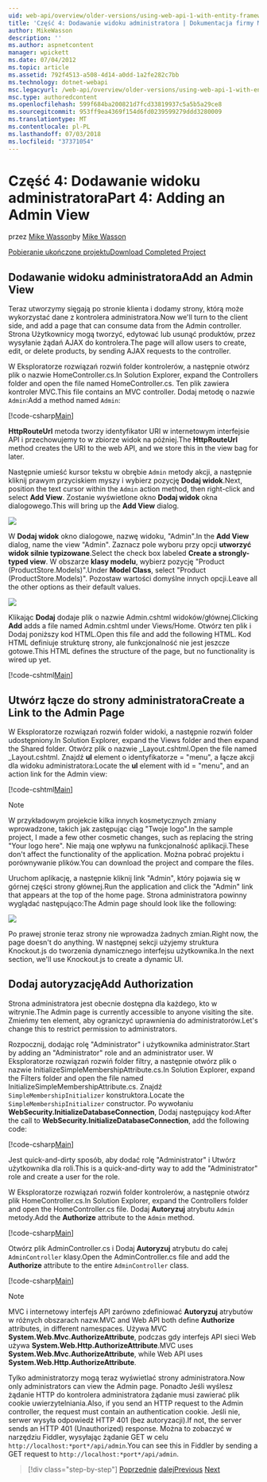 ```yaml
---
uid: web-api/overview/older-versions/using-web-api-1-with-entity-framework-5/using-web-api-with-entity-framework-part-4
title: 'Część 4: Dodawanie widoku administratora | Dokumentacja firmy Microsoft'
author: MikeWasson
description: ''
ms.author: aspnetcontent
manager: wpickett
ms.date: 07/04/2012
ms.topic: article
ms.assetid: 792f4513-a508-4d14-a0dd-1a2fe282c7bb
ms.technology: dotnet-webapi
msc.legacyurl: /web-api/overview/older-versions/using-web-api-1-with-entity-framework-5/using-web-api-with-entity-framework-part-4
msc.type: authoredcontent
ms.openlocfilehash: 599f684ba200821d7fcd33819937c5a5b5a29ce8
ms.sourcegitcommit: 953ff9ea4369f154d6fd0239599279ddd3280009
ms.translationtype: MT
ms.contentlocale: pl-PL
ms.lasthandoff: 07/03/2018
ms.locfileid: "37371054"
---
```

<a name="part-4-adding-an-admin-view"></a><span data-ttu-id="bd5df-102">Część 4: Dodawanie widoku administratora</span><span class="sxs-lookup"><span data-stu-id="bd5df-102">Part 4: Adding an Admin View</span></span>
====================
<span data-ttu-id="bd5df-103">przez [Mike Wasson](https://github.com/MikeWasson)</span><span class="sxs-lookup"><span data-stu-id="bd5df-103">by [Mike Wasson](https://github.com/MikeWasson)</span></span>

[<span data-ttu-id="bd5df-104">Pobieranie ukończone projektu</span><span class="sxs-lookup"><span data-stu-id="bd5df-104">Download Completed Project</span></span>](http://code.msdn.microsoft.com/ASP-NET-Web-API-with-afa30545)

## <a name="add-an-admin-view"></a><span data-ttu-id="bd5df-105">Dodawanie widoku administratora</span><span class="sxs-lookup"><span data-stu-id="bd5df-105">Add an Admin View</span></span>

<span data-ttu-id="bd5df-106">Teraz utworzymy sięgają po stronie klienta i dodamy strony, którą może wykorzystać dane z kontrolera administratora.</span><span class="sxs-lookup"><span data-stu-id="bd5df-106">Now we'll turn to the client side, and add a page that can consume data from the Admin controller.</span></span> <span data-ttu-id="bd5df-107">Strona Użytkownicy mogą tworzyć, edytować lub usunąć produktów, przez wysyłanie żądań AJAX do kontrolera.</span><span class="sxs-lookup"><span data-stu-id="bd5df-107">The page will allow users to create, edit, or delete products, by sending AJAX requests to the controller.</span></span>

<span data-ttu-id="bd5df-108">W Eksploratorze rozwiązań rozwiń folder kontrolerów, a następnie otwórz plik o nazwie HomeController.cs.</span><span class="sxs-lookup"><span data-stu-id="bd5df-108">In Solution Explorer, expand the Controllers folder and open the file named HomeController.cs.</span></span> <span data-ttu-id="bd5df-109">Ten plik zawiera kontroler MVC.</span><span class="sxs-lookup"><span data-stu-id="bd5df-109">This file contains an MVC controller.</span></span> <span data-ttu-id="bd5df-110">Dodaj metodę o nazwie `Admin`:</span><span class="sxs-lookup"><span data-stu-id="bd5df-110">Add a method named `Admin`:</span></span>

[!code-csharp[Main](using-web-api-with-entity-framework-part-4/samples/sample1.cs)]

<span data-ttu-id="bd5df-111">**HttpRouteUrl** metoda tworzy identyfikator URI w internetowym interfejsie API i przechowujemy to w zbiorze widok na później.</span><span class="sxs-lookup"><span data-stu-id="bd5df-111">The **HttpRouteUrl** method creates the URI to the web API, and we store this in the view bag for later.</span></span>

<span data-ttu-id="bd5df-112">Następnie umieść kursor tekstu w obrębie `Admin` metody akcji, a następnie kliknij prawym przyciskiem myszy i wybierz pozycję **Dodaj widok**.</span><span class="sxs-lookup"><span data-stu-id="bd5df-112">Next, position the text cursor within the `Admin` action method, then right-click and select **Add View**.</span></span> <span data-ttu-id="bd5df-113">Zostanie wyświetlone okno **Dodaj widok** okna dialogowego.</span><span class="sxs-lookup"><span data-stu-id="bd5df-113">This will bring up the **Add View** dialog.</span></span>

![](using-web-api-with-entity-framework-part-4/_static/image1.png)

<span data-ttu-id="bd5df-114">W **Dodaj widok** okno dialogowe, nazwę widoku, "Admin".</span><span class="sxs-lookup"><span data-stu-id="bd5df-114">In the **Add View** dialog, name the view "Admin".</span></span> <span data-ttu-id="bd5df-115">Zaznacz pole wyboru przy opcji **utworzyć widok silnie typizowane**.</span><span class="sxs-lookup"><span data-stu-id="bd5df-115">Select the check box labeled **Create a strongly-typed view**.</span></span> <span data-ttu-id="bd5df-116">W obszarze **klasy modelu**, wybierz pozycję "Product (ProductStore.Models)".</span><span class="sxs-lookup"><span data-stu-id="bd5df-116">Under **Model Class**, select "Product (ProductStore.Models)".</span></span> <span data-ttu-id="bd5df-117">Pozostaw wartości domyślne innych opcji.</span><span class="sxs-lookup"><span data-stu-id="bd5df-117">Leave all the other options as their default values.</span></span>

![](using-web-api-with-entity-framework-part-4/_static/image2.png)

<span data-ttu-id="bd5df-118">Klikając **Dodaj** dodaje plik o nazwie Admin.cshtml widoków/głównej.</span><span class="sxs-lookup"><span data-stu-id="bd5df-118">Clicking **Add** adds a file named Admin.cshtml under Views/Home.</span></span> <span data-ttu-id="bd5df-119">Otwórz ten plik i Dodaj poniższy kod HTML.</span><span class="sxs-lookup"><span data-stu-id="bd5df-119">Open this file and add the following HTML.</span></span> <span data-ttu-id="bd5df-120">Kod HTML definiuje strukturę strony, ale funkcjonalność nie jest jeszcze gotowe.</span><span class="sxs-lookup"><span data-stu-id="bd5df-120">This HTML defines the structure of the page, but no functionality is wired up yet.</span></span>

[!code-cshtml[Main](using-web-api-with-entity-framework-part-4/samples/sample2.cshtml)]

## <a name="create-a-link-to-the-admin-page"></a><span data-ttu-id="bd5df-121">Utwórz łącze do strony administratora</span><span class="sxs-lookup"><span data-stu-id="bd5df-121">Create a Link to the Admin Page</span></span>

<span data-ttu-id="bd5df-122">W Eksploratorze rozwiązań rozwiń folder widoki, a następnie rozwiń folder udostępniony.</span><span class="sxs-lookup"><span data-stu-id="bd5df-122">In Solution Explorer, expand the Views folder and then expand the Shared folder.</span></span> <span data-ttu-id="bd5df-123">Otwórz plik o nazwie \_Layout.cshtml.</span><span class="sxs-lookup"><span data-stu-id="bd5df-123">Open the file named \_Layout.cshtml.</span></span> <span data-ttu-id="bd5df-124">Znajdź **ul** element o identyfikatorze = "menu", a łącze akcji dla widoku administratora:</span><span class="sxs-lookup"><span data-stu-id="bd5df-124">Locate the **ul** element with id = "menu", and an action link for the Admin view:</span></span>

[!code-cshtml[Main](using-web-api-with-entity-framework-part-4/samples/sample3.cshtml)]

> [!NOTE]
> <span data-ttu-id="bd5df-125">W przykładowym projekcie kilka innych kosmetycznych zmiany wprowadzone, takich jak zastępując ciąg "Twoje logo".</span><span class="sxs-lookup"><span data-stu-id="bd5df-125">In the sample project, I made a few other cosmetic changes, such as replacing the string "Your logo here".</span></span> <span data-ttu-id="bd5df-126">Nie mają one wpływu na funkcjonalność aplikacji.</span><span class="sxs-lookup"><span data-stu-id="bd5df-126">These don't affect the functionality of the application.</span></span> <span data-ttu-id="bd5df-127">Można pobrać projektu i porównywanie plików.</span><span class="sxs-lookup"><span data-stu-id="bd5df-127">You can download the project and compare the files.</span></span>


<span data-ttu-id="bd5df-128">Uruchom aplikację, a następnie kliknij link "Admin", który pojawia się w górnej części strony głównej.</span><span class="sxs-lookup"><span data-stu-id="bd5df-128">Run the application and click the "Admin" link that appears at the top of the home page.</span></span> <span data-ttu-id="bd5df-129">Strona administratora powinny wyglądać następująco:</span><span class="sxs-lookup"><span data-stu-id="bd5df-129">The Admin page should look like the following:</span></span>

![](using-web-api-with-entity-framework-part-4/_static/image3.png)

<span data-ttu-id="bd5df-130">Po prawej stronie teraz strony nie wprowadza żadnych zmian.</span><span class="sxs-lookup"><span data-stu-id="bd5df-130">Right now, the page doesn't do anything.</span></span> <span data-ttu-id="bd5df-131">W następnej sekcji użyjemy struktura Knockout.js do tworzenia dynamicznego interfejsu użytkownika.</span><span class="sxs-lookup"><span data-stu-id="bd5df-131">In the next section, we'll use Knockout.js to create a dynamic UI.</span></span>

## <a name="add-authorization"></a><span data-ttu-id="bd5df-132">Dodaj autoryzację</span><span class="sxs-lookup"><span data-stu-id="bd5df-132">Add Authorization</span></span>

<span data-ttu-id="bd5df-133">Strona administratora jest obecnie dostępna dla każdego, kto w witrynie.</span><span class="sxs-lookup"><span data-stu-id="bd5df-133">The Admin page is currently accessible to anyone visiting the site.</span></span> <span data-ttu-id="bd5df-134">Zmieńmy ten element, aby ograniczyć uprawnienia do administratorów.</span><span class="sxs-lookup"><span data-stu-id="bd5df-134">Let's change this to restrict permission to administrators.</span></span>

<span data-ttu-id="bd5df-135">Rozpocznij, dodając rolę "Administrator" i użytkownika administrator.</span><span class="sxs-lookup"><span data-stu-id="bd5df-135">Start by adding an "Administrator" role and an administrator user.</span></span> <span data-ttu-id="bd5df-136">W Eksploratorze rozwiązań rozwiń folder filtry, a następnie otwórz plik o nazwie InitializeSimpleMembershipAttribute.cs.</span><span class="sxs-lookup"><span data-stu-id="bd5df-136">In Solution Explorer, expand the Filters folder and open the file named InitializeSimpleMembershipAttribute.cs.</span></span> <span data-ttu-id="bd5df-137">Znajdź `SimpleMembershipInitializer` konstruktora.</span><span class="sxs-lookup"><span data-stu-id="bd5df-137">Locate the `SimpleMembershipInitializer` constructor.</span></span> <span data-ttu-id="bd5df-138">Po wywołaniu **WebSecurity.InitializeDatabaseConnection**, Dodaj następujący kod:</span><span class="sxs-lookup"><span data-stu-id="bd5df-138">After the call to **WebSecurity.InitializeDatabaseConnection**, add the following code:</span></span>

[!code-csharp[Main](using-web-api-with-entity-framework-part-4/samples/sample4.cs)]

<span data-ttu-id="bd5df-139">Jest quick-and-dirty sposób, aby dodać rolę "Administrator" i Utwórz użytkownika dla roli.</span><span class="sxs-lookup"><span data-stu-id="bd5df-139">This is a quick-and-dirty way to add the "Administrator" role and create a user for the role.</span></span>

<span data-ttu-id="bd5df-140">W Eksploratorze rozwiązań rozwiń folder kontrolerów, a następnie otwórz plik HomeController.cs.</span><span class="sxs-lookup"><span data-stu-id="bd5df-140">In Solution Explorer, expand the Controllers folder and open the HomeController.cs file.</span></span> <span data-ttu-id="bd5df-141">Dodaj **Autoryzuj** atrybutu `Admin` metody.</span><span class="sxs-lookup"><span data-stu-id="bd5df-141">Add the **Authorize** attribute to the `Admin` method.</span></span>

[!code-csharp[Main](using-web-api-with-entity-framework-part-4/samples/sample5.cs)]

<span data-ttu-id="bd5df-142">Otwórz plik AdminController.cs i Dodaj **Autoryzuj** atrybutu do całej `AdminController` klasy.</span><span class="sxs-lookup"><span data-stu-id="bd5df-142">Open the AdminController.cs file and add the **Authorize** attribute to the entire `AdminController` class.</span></span>

[!code-csharp[Main](using-web-api-with-entity-framework-part-4/samples/sample6.cs)]

> [!NOTE]
> <span data-ttu-id="bd5df-143">MVC i internetowy interfejs API zarówno zdefiniować **Autoryzuj** atrybutów w różnych obszarach nazw.</span><span class="sxs-lookup"><span data-stu-id="bd5df-143">MVC and Web API both define **Authorize** attributes, in different namespaces.</span></span> <span data-ttu-id="bd5df-144">Używa MVC **System.Web.Mvc.AuthorizeAttribute**, podczas gdy interfejs API sieci Web używa **System.Web.Http.AuthorizeAttribute**.</span><span class="sxs-lookup"><span data-stu-id="bd5df-144">MVC uses **System.Web.Mvc.AuthorizeAttribute**, while Web API uses **System.Web.Http.AuthorizeAttribute**.</span></span>


<span data-ttu-id="bd5df-145">Tylko administratorzy mogą teraz wyświetlać strony administratora.</span><span class="sxs-lookup"><span data-stu-id="bd5df-145">Now only administrators can view the Admin page.</span></span> <span data-ttu-id="bd5df-146">Ponadto Jeśli wyślesz żądanie HTTP do kontrolera administratora żądanie musi zawierać plik cookie uwierzytelniania.</span><span class="sxs-lookup"><span data-stu-id="bd5df-146">Also, if you send an HTTP request to the Admin controller, the request must contain an authentication cookie.</span></span> <span data-ttu-id="bd5df-147">Jeśli nie, serwer wysyła odpowiedź HTTP 401 (bez autoryzacji).</span><span class="sxs-lookup"><span data-stu-id="bd5df-147">If not, the server sends an HTTP 401 (Unauthorized) response.</span></span> <span data-ttu-id="bd5df-148">Można to zobaczyć w narzędziu Fiddler, wysyłając żądanie GET w celu `http://localhost:*port*/api/admin`.</span><span class="sxs-lookup"><span data-stu-id="bd5df-148">You can see this in Fiddler by sending a GET request to `http://localhost:*port*/api/admin`.</span></span>

> [!div class="step-by-step"]
> <span data-ttu-id="bd5df-149">[Poprzednie](using-web-api-with-entity-framework-part-3.md)
> [dalej](using-web-api-with-entity-framework-part-5.md)</span><span class="sxs-lookup"><span data-stu-id="bd5df-149">[Previous](using-web-api-with-entity-framework-part-3.md)
[Next](using-web-api-with-entity-framework-part-5.md)</span></span>
